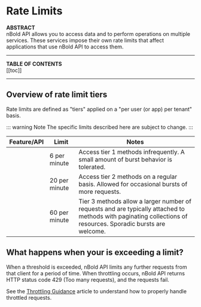 # Rate Limits

**ABSTRACT**  
nBold API allows you to access data and to perform operations on multiple services. These services impose their own rate limits that affect applications that use nBold API to access them.

---

**TABLE OF CONTENTS**  
[[toc]]

---

## Overview of rate limit tiers
Rate limits are defined as "tiers" applied on a "per user (or app) per tenant" basis.

::: warning Note
The specific limits described here are subject to change.
:::

| Feature/API | Limit | Notes |
|-------------|-------|-------|
| <Badge text="Tier 1" type="error" vertical="middle"/> | 6 per minute | Access tier 1 methods infrequently. A small amount of burst behavior is tolerated. |
| <Badge text="Tier 2" type="warning" vertical="middle"/> | 20 per minute | Access tier 2 methods on a regular basis. Allowed for occasional bursts of more requests. |
| <Badge text="Tier 3" type="tip" vertical="middle"/> | 60 per minute | Tier 3 methods allow a larger number of requests and are typically attached to methods with paginating collections of resources. Sporadic bursts are welcome. |

## What happens when your is exceeding a limit?

When a threshold is exceeded, nBold API limits any further requests from that client for a period of time. When throttling occurs, nBold API returns HTTP status code 429 (Too many requests), and the requests fail.

See the [Throttling Guidance](/api/throttling) article to understand how to properly handle throttled requests.

<Classification label="public" />
